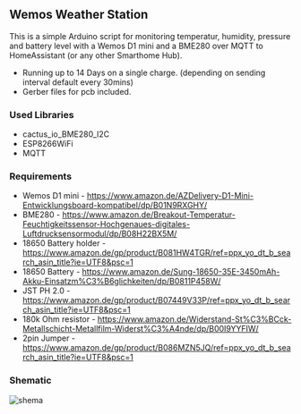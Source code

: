
## Wemos Weather Station
This is a simple Arduino script for monitoring temperatur, humidity, pressure and battery level
with a Wemos D1 mini and a BME280 over MQTT to HomeAssistant (or any other Smarthome Hub).

- Running up to 14 Days on a single charge. (depending on sending interval default every 30mins)
- Gerber files for pcb included.

### Used Libraries
- cactus_io_BME280_I2C
- ESP8266WiFi
- MQTT

### Requirements
- Wemos D1 mini - https://www.amazon.de/AZDelivery-D1-Mini-Entwicklungsboard-kompatibel/dp/B01N9RXGHY/
- BME280 - https://www.amazon.de/Breakout-Temperatur-Feuchtigkeitssensor-Hochgenaues-digitales-Luftdrucksensormodul/dp/B08H22BX5M/
- 18650 Battery holder - https://www.amazon.de/gp/product/B081HW4TGR/ref=ppx_yo_dt_b_search_asin_title?ie=UTF8&psc=1
- 18650 Battery - https://www.amazon.de/Sung-18650-35E-3450mAh-Akku-Einsatzm%C3%B6glichkeiten/dp/B0811P458W/
- JST PH 2.0 - https://www.amazon.de/gp/product/B07449V33P/ref=ppx_yo_dt_b_search_asin_title?ie=UTF8&psc=1
- 180k Ohm resistor - https://www.amazon.de/Widerstand-St%C3%BCck-Metallschicht-Metallfilm-Widerst%C3%A4nde/dp/B00I9YYFIW/
- 2pin Jumper - https://www.amazon.de/gp/product/B086MZN5JQ/ref=ppx_yo_dt_b_search_asin_title?ie=UTF8&psc=1

### Shematic
![shema](https://user-images.githubusercontent.com/12301042/124390537-5ddba380-dcec-11eb-8d0f-03f816cc26a4.png)
